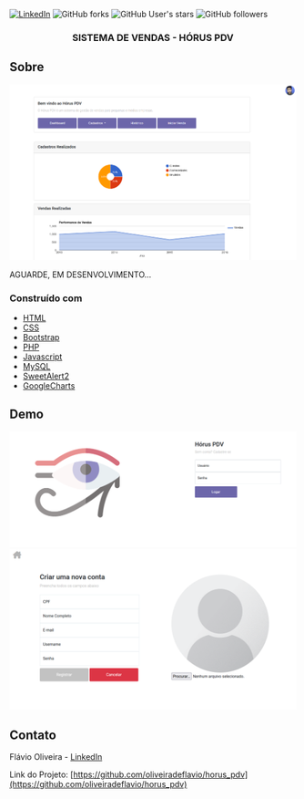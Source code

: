 [![LinkedIn][linkedin-shield]][linkedin-url]
![GitHub forks](https://img.shields.io/github/forks/oliveiradeflavio/horus_pdv?style=for-the-badge)
![GitHub User's stars](https://img.shields.io/github/stars/oliveiradeflavio?style=for-the-badge)
![GitHub followers](https://img.shields.io/github/followers/oliveiradeflavio?style=for-the-badge)


<h3 align="center">SISTEMA DE VENDAS - HÓRUS PDV</h3>


<!-- ABOUT THE PROJECT -->
## Sobre 

[![tela inicial][product-screenshot]]()

AGUARDE, EM DESENVOLVIMENTO...

### Construído com

* [HTML](https://www.w3schools.com/html/)
* [CSS](https://www.w3schools.com/css/)
* [Bootstrap](https://getbootstrap.com/)
* [PHP](https://www.php.net/)
* [Javascript](https://www.javascript.com/)
* [MySQL](https://www.mysql.com/)
* [SweetAlert2](https://sweetalert2.github.io/)
* [GoogleCharts](https://developers.google.com/chart)



<!-- USAGE EXAMPLES -->
## Demo

![Login](https://github.com/oliveiradeflavio/horus_pdv/blob/main/screen/login.png)
![Registrar](https://github.com/oliveiradeflavio/horus_pdv/blob/main/screen/registrar.png)

<!-- CONTACT -->
## Contato

Flávio Oliveira - [LinkedIn](https://www.linkedin.com/in/fladoliveira/)

Link do Projeto: [https://github.com/oliveiradeflavio/horus_pdv](https://github.com/oliveiradeflavio/horus_pdv)



<!-- MARKDOWN LINKS & IMAGES -->
<!-- https://www.markdownguide.org/basic-syntax/#reference-style-links -->
[linkedin-shield]: https://img.shields.io/badge/-LinkedIn-black.svg?style=for-the-badge&logo=linkedin&colorB=555
[linkedin-url]: https://www.linkedin.com/in/fladoliveira/
[product-screenshot]: https://raw.githubusercontent.com/oliveiradeflavio/horus_pdv/main/screen/dashboard.png
